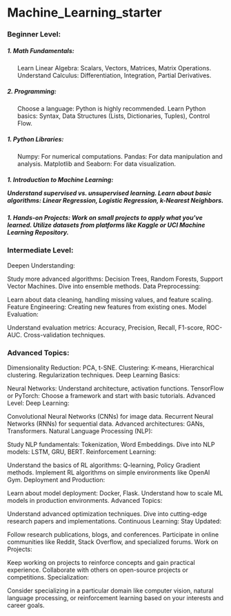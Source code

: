 # Machine_Learning_starter

<h3>Beginner Level:</h3>


<h5>1. Math Fundamentals:</h5>
<ul>Learn Linear Algebra: Scalars, Vectors, Matrices, Matrix Operations.
Understand Calculus: Differentiation, Integration, Partial Derivatives.</ul>

<h5>2. Programming:</h5>
    <ul>
      Choose a language: Python is highly recommended.
      Learn Python basics: Syntax, Data Structures (Lists, Dictionaries, Tuples), Control Flow.
    </ul>

<h5>1. Python Libraries:</h5>
<ul>Numpy: For numerical computations.
Pandas: For data manipulation and analysis.
Matplotlib and Seaborn: For data visualization.</ul>
<h5>1. Introduction to Machine Learning:

Understand supervised vs. unsupervised learning.
Learn about basic algorithms: Linear Regression, Logistic Regression, k-Nearest Neighbors.
<h5>1. Hands-on Projects:
Work on small projects to apply what you've learned.
Utilize datasets from platforms like Kaggle or UCI Machine Learning Repository.

<h3>Intermediate Level:</h3>
Deepen Understanding:

Study more advanced algorithms: Decision Trees, Random Forests, Support Vector Machines.
Dive into ensemble methods.
Data Preprocessing:

Learn about data cleaning, handling missing values, and feature scaling.
Feature Engineering: Creating new features from existing ones.
Model Evaluation:

Understand evaluation metrics: Accuracy, Precision, Recall, F1-score, ROC-AUC.
Cross-validation techniques.
<h3>Advanced Topics:</h3>

Dimensionality Reduction: PCA, t-SNE.
Clustering: K-means, Hierarchical clustering.
Regularization techniques.
Deep Learning Basics:

Neural Networks: Understand architecture, activation functions.
TensorFlow or PyTorch: Choose a framework and start with basic tutorials.
Advanced Level:
Deep Learning:

Convolutional Neural Networks (CNNs) for image data.
Recurrent Neural Networks (RNNs) for sequential data.
Advanced architectures: GANs, Transformers.
Natural Language Processing (NLP):

Study NLP fundamentals: Tokenization, Word Embeddings.
Dive into NLP models: LSTM, GRU, BERT.
Reinforcement Learning:

Understand the basics of RL algorithms: Q-learning, Policy Gradient methods.
Implement RL algorithms on simple environments like OpenAI Gym.
Deployment and Production:

Learn about model deployment: Docker, Flask.
Understand how to scale ML models in production environments.
Advanced Topics:

Understand advanced optimization techniques.
Dive into cutting-edge research papers and implementations.
Continuous Learning:
Stay Updated:

Follow research publications, blogs, and conferences.
Participate in online communities like Reddit, Stack Overflow, and specialized forums.
Work on Projects:

Keep working on projects to reinforce concepts and gain practical experience.
Collaborate with others on open-source projects or competitions.
Specialization:

Consider specializing in a particular domain like computer vision, natural language processing, or reinforcement learning based on your interests and career goals.
